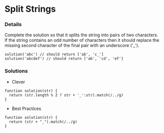 # Split Strings

### Details

Complete the solution so that it splits the string into pairs of two characters. If the string contains an odd number of characters then it should replace the missing second character of the final pair with an underscore ('_').

```
solution('abc') // should return ['ab', 'c_']
solution('abcdef') // should return ['ab', 'cd', 'ef']
```

### Solutions

* Clever

```
function solution(str) {
  return (str.length % 2 ? str + '_':str).match(/../g)
}
```

* Best Practices

```
function solution(str) {
  return (str + "_").match(/../g)
}
```
